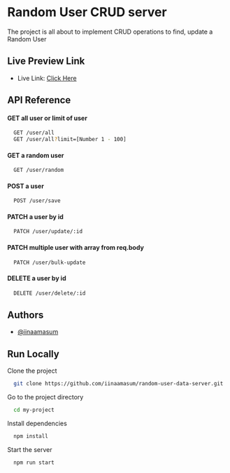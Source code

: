 # Random User CRUD server

The project is all about to implement CRUD operations to find, update a Random User

## Live Preview Link

- Live Link: [Click Here](https://random-user-data-server.vercel.app/)

## API Reference

#### GET all user or limit of user

```bash
  GET /user/all
  GET /user/all?limit=[Number 1 - 100]
```

#### GET a random user

```bash
  GET /user/random
```

#### POST a user

```bash
  POST /user/save
```

#### PATCH a user by id

```bash
  PATCH /user/update/:id
```

#### PATCH multiple user with array from req.body

```bash
  PATCH /user/bulk-update
```

#### DELETE a user by id

```bash
  DELETE /user/delete/:id
```

## Authors

- [@iinaamasum](https://www.github.com/iinaamasum)

## Run Locally

Clone the project

```bash
  git clone https://github.com/iinaamasum/random-user-data-server.git
```

Go to the project directory

```bash
  cd my-project
```

Install dependencies

```bash
  npm install
```

Start the server

```bash
  npm run start
```
